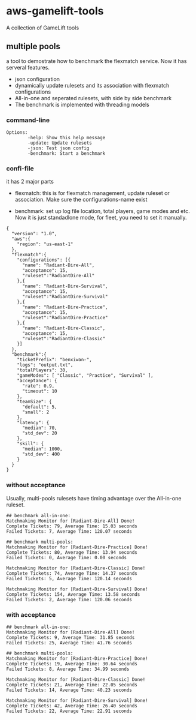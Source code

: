 # aws-gamelift-tools
A collection of GameLift tools

## multiple pools

a tool to demostrate how to benchmark the flexmatch service. Now it has serveral features.

+ json configuration
+ dynamically update rulesets and its association with flexmatch configurations
+ All-in-one and seperated rulesets, with side by side benchmark
+ The benchmark is implemented with threading models

### command-line
```
Options:
        -help: Show this help message
        -update: Update rulesets
        -json: Test json config
        -benchmark: Start a benchmark
```

### confi-file

it has 2 major parts

+ flexmatch: this is for flexmatch management, update ruleset or association. Make sure the configurations-name exist

+ benchmark: set up log file location, total players, game modes and etc. Now it is just standadlone mode, for fleet, you need to set it manually.

```
{
  "version": "1.0",
  "aws":{
    "region": "us-east-1"
  },
  "flexmatch":{
    "configurations": [{
      "name": "Radiant-Dire-All",
      "acceptance": 15,
      "ruleset":"RadiantDire-All"
    },{
      "name": "Radiant-Dire-Survival",
      "acceptance": 15,
      "ruleset":"RadiantDire-Survival"
    },{
      "name": "Radiant-Dire-Practice",
      "acceptance": 15,
      "ruleset":"RadiantDire-Practice"
    },{
      "name": "Radiant-Dire-Classic",
      "acceptance": 15,
      "ruleset":"RadiantDire-Classic"
    }]
  },
  "benchmark":{
    "ticketPrefix": "benxiwan-",
    "logs": "output.txt",
    "totalPlayers": 30,
    "gameModes": [ "Classic", "Practice", "Survival" ],
    "acceptance": {
      "rate": 0.9,
      "timeout": 10
    },
    "teamSize": {
      "default": 5,
      "small": 2
    },
    "latency": {
      "median": 70,
      "std_dev": 20
    },
    "skill": {
      "median": 1000,
      "std_dev": 400
    }
  }
}
```

### without acceptance
Usually, multi-pools rulesets have timing advantage over the All-in-one ruleset.

```
## benchmark all-in-one:
Matchmaking Monitor for [Radiant-Dire-All] Done!
Complete Tickets: 79, Average Time: 15.03 seconds
Failed Tickets: 7, Average Time: 120.07 seconds

## benchmark multi-pools:
Matchmaking Monitor for [Radiant-Dire-Practice] Done!
Complete Tickets: 80, Average Time: 13.94 seconds
Failed Tickets: 0, Average Time: 0.00 seconds

Matchmaking Monitor for [Radiant-Dire-Classic] Done!
Complete Tickets: 74, Average Time: 14.37 seconds
Failed Tickets: 5, Average Time: 120.14 seconds

Matchmaking Monitor for [Radiant-Dire-Survival] Done!
Complete Tickets: 154, Average Time: 13.58 seconds
Failed Tickets: 2, Average Time: 120.06 seconds

```
### with acceptance

```
## benchmark all-in-one:
Matchmaking Monitor for [Radiant-Dire-All] Done!
Complete Tickets: 9, Average Time: 31.85 seconds
Failed Tickets: 25, Average Time: 41.76 seconds

## benchmark multi-pools:
Matchmaking Monitor for [Radiant-Dire-Practice] Done!
Complete Tickets: 19, Average Time: 30.64 seconds
Failed Tickets: 8, Average Time: 34.99 seconds

Matchmaking Monitor for [Radiant-Dire-Classic] Done!
Complete Tickets: 21, Average Time: 22.05 seconds
Failed Tickets: 14, Average Time: 40.23 seconds

Matchmaking Monitor for [Radiant-Dire-Survival] Done!
Complete Tickets: 42, Average Time: 26.40 seconds
Failed Tickets: 22, Average Time: 22.91 seconds

```